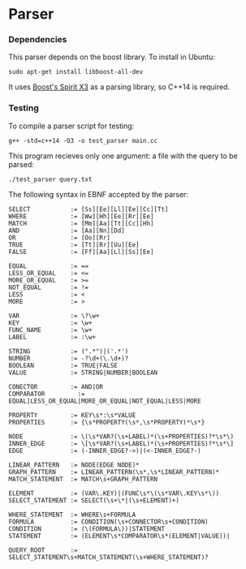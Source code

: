 # Parser

### Dependencies

This parser depends on the boost library. To install in Ubuntu:
```
sudo apt-get install libboost-all-dev
```
It uses [Boost's Spirit X3](https://www.boost.org/doc/libs/1_69_0/libs/spirit/doc/x3/html/index.html) as a parsing library, so C++14 is required.

### Testing
To compile a parser script for testing: 
```
g++ -std=c++14 -O3 -o test_parser main.cc
``` 
This program recieves only one argument: a file with the query to be parsed:
```
./test_parser query.txt
``` 

The following syntax in EBNF accepted by the parser:
```
SELECT           := [Ss][Ee][Ll][Ee][Cc][Tt]
WHERE            := [Ww][Hh][Ee][Rr][Ee]
MATCH            := [Mm][Aa][Tt][Cc][Hh]
AND              := [Aa][Nn][Dd]
OR               := [Oo][Rr]
TRUE             := [Tt][Rr][Uu][Ee]
FALSE            := [Ff][Aa][Ll][Ss][Ee]

EQUAL            := ==
LESS_OR_EQUAL    := <=
MORE_OR_EQUAL    := >=
NOT_EQUAL        := !=
LESS             := <
MORE             := >

VAR              := \?\w+
KEY              := \w+
FUNC_NAME        := \w+
LABEL            := :\w+

STRING           := (".*")|('.*')
NUMBER           := -?\d+(\.\d+)?
BOOLEAN          := TRUE|FALSE
VALUE            := STRING|NUMBER|BOOLEAN

CONECTOR         := AND|OR
COMPARATOR         := EQUAL|LESS_OR_EQUAL|MORE_OR_EQUAL|NOT_EQUAL|LESS|MORE

PROPERTY         := KEY\s*:\s*VALUE
PROPERTIES       := {\s*PROPERTY(\s*,\s*PROPERTY)*\s*}

NODE             := \(\s*VAR?(\s+LABEL)*(\s+PROPERTIES)?*\s*\)
INNER_EDGE       := \[\s*VAR?(\s+LABEL)*(\s+PROPERTIES)?*\s*\]
EDGE             := (-INNER_EDGE?->)|(<-INNER_EDGE?-)

LINEAR_PATTERN   := NODE(EDGE NODE)*
GRAPH_PATTERN    := LINEAR_PATTERN(\s*,\s*LINEAR_PATTERN)*
MATCH_STATEMENT  := MATCH\s+GRAPH_PATTERN

ELEMENT          := (VAR\.KEY)|(FUNC\s*\(\s*VAR\.KEY\s*\))
SELECT_STATEMENT := SELECT(\s+\*|(\s+ELEMENT)+)

WHERE_STATEMENT  := WHERE\s+FORMULA
FORMULA          := CONDITION(\s+CONNECTOR\s+CONDITION)
CONDITION        := (\(FORMULA\))|STATEMENT
STATEMENT        := (ELEMENT\s*COMPARATOR\s*(ELEMENT|VALUE))|

QUERY_ROOT       := SELECT_STATEMENT\s+MATCH_STATEMENT(\s+WHERE_STATEMENT)?
``` 

